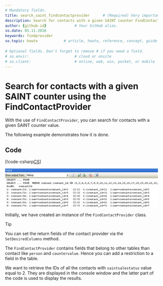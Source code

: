 ```yaml
---
# Mandatory fields.
title: search_saint_findcontactprovider      # (Required) Very important for SEO.
description: Search for contacts with a given SAINT counter FindContactProvider # (Required) Important for SEO.
author: {github-id}             # Your GitHub alias.
so.date: 05.11.2016
keywords: findprovider
so.topic: howto            # article, howto, reference, concept, guide

# Optional fields. Don't forget to remove # if you need a field.
# so.envir:                     # cloud or onsite
# so.client:                    # online, web, win, pocket, or mobile
---
```


# Search for contacts with a given SAINT counter using the FindContactProvider

With the use of `FindContactProvider`, you can search for contacts with a given SAINT counter value.

The following example demonstrates how it is done.

## Code

[!code-csharp[CS](includes/search-saint-provider.cs)]

![05][img1]

Initially, we have created an instance of the `FindContactProvider` class.

> [!TIP]
> You can set the return fields of the contact provider via the `SetDesiredColumns` method.

The `FindContactProvider` contains fields that belong to other tables than contact like `person` and `countervalue`. Hence you can add a restriction to a field in the table.

We want to retrieve the IDs of all the contacts with `saintsalestatus` value equal to 2. They are displayed in the console window and the latter part of the code is used to display the results.

<!-- Referenced images -->
[img1]: media/image005.jpg
